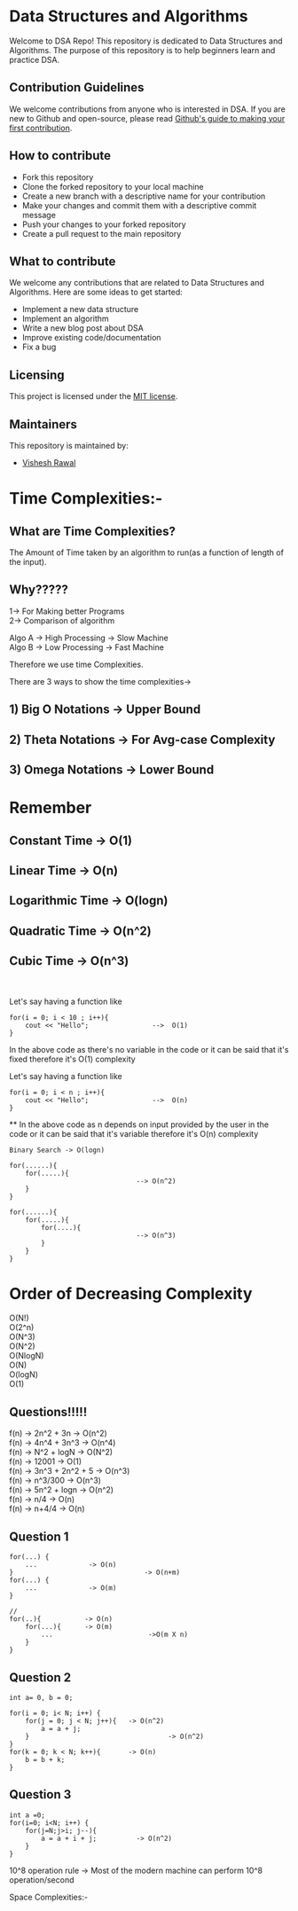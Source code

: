 
# Data Structures and Algorithms

Welcome to DSA Repo! This repository is dedicated to Data Structures and Algorithms. The purpose of this repository is to help beginners learn and practice DSA.


## Contribution Guidelines

We welcome contributions from anyone who is interested in DSA. If you are new to Github and open-source, please read [Github's guide to making your first contribution](https://github.com/firstcontributions/first-contributions).


## How to contribute

- Fork this repository
- Clone the forked repository to your local machine
- Create a new branch with a descriptive name for your contribution
- Make your changes and commit them with a descriptive commit message
- Push your changes to your forked repository
- Create a pull request to the main repository

## What to contribute

We welcome any contributions that are related to Data Structures and Algorithms. Here are some ideas to get started:

- Implement a new data structure
- Implement an algorithm
- Write a new blog post about DSA
- Improve existing code/documentation
- Fix a bug

## Licensing

This project is licensed under the [MIT license](https://opensource.org/license/mit/).

## Maintainers
This repository is maintained by:
- [Vishesh Rawal](https://github.com/visheshrwl)



<!-- ## Acknowledgements
 We would like to thank the following contributors:



Thank you for your contributions! -->






# Time Complexities:- 

## What are Time Complexities?
The Amount of Time taken by an algorithm to run(as a function of length of the input).


## Why?????

1-> For Making better Programs <br>
2-> Comparison of algorithm <br>


Algo A -> High Processing -> Slow Machine <br>
Algo B -> Low Processing  -> Fast Machine <br>

Therefore we use time Complexities. <br>

There are 3 ways to show the time complexities-> <br>

## 1) Big O Notations -> Upper Bound
## 2) Theta Notations -> For Avg-case Complexity
## 3) Omega Notations -> Lower Bound

# Remember

## Constant Time -> O(1)
## Linear Time -> O(n)
## Logarithmic Time -> O(logn)
## Quadratic Time -> O(n^2)
## Cubic Time -> O(n^3)

<br>
<br>
Let's say having a function like <br>

    for(i = 0; i < 10 ; i++){
        cout << "Hello";                -->  O(1)
    }

In the above code as there's no variable in the code or it can be said that it's fixed therefore it's O(1) complexity





Let's say having a function like 

    for(i = 0; i < n ; i++){
        cout << "Hello";                -->  O(n)
    }

** In the above code as n depends on input provided by the user in the code or it can be said that it's variable therefore it's O(n) complexity

    Binary Search -> O(logn)

    for(......){
        for(.....){
                                    --> O(n^2)
        }
    }

    for(......){
        for(.....){
            for(....){
                                    --> O(n^3)
            }
        }
    }

# Order of Decreasing Complexity


O(N!)           <br>
O(2^n)          <br>
O(N^3)          <br>
O(N^2)          <br>
O(NlogN)        <br>
O(N)            <br>
O(logN)         <br>
O(1)            <br>

## Questions!!!!!

f(n) -> 2n^2 + 3n       -> O(n^2) <br>
f(n) -> 4n^4 + 3n^3     -> O(n^4) <br>
f(n) -> N^2 + logN      -> O(N^2) <br>
f(n) -> 12001           -> O(1) <br>
f(n) -> 3n^3 + 2n^2 + 5 -> O(n^3) <br>
f(n) -> n^3/300         -> O(n^3) <br>
f(n) -> 5n^2 + logn     -> O(n^2) <br>
f(n) -> n/4             -> O(n) <br>
f(n) -> n+4/4             -> O(n) <br>


## Question 1
    for(...) {
        ...             -> O(n)
    }                                 -> O(n+m)
    for(...) {
        ...             -> O(m)
    }

    //
    for(..){           -> O(n)
        for(...){      -> O(m)
            ...                        ->O(m X n)
        }
    }


## Question 2
    int a= 0, b = 0;

    for(i = 0; i< N; i++) {
        for(j = 0; j < N; j++){   -> O(n^2)
            a = a + j;
        }                                   -> O(n^2)
    }
    for(k = 0; k < N; k++){       -> O(n)
        b = b + k;
    }



## Question 3
    int a =0;
    for(i=0; i<N; i++) {
        for(j=N;j>i; j--){
            a = a + i + j;          -> O(n^2)
        }
    }

10^8 operation rule -> Most of the modern machine can perform 10^8 operation/second
































Space Complexities:-